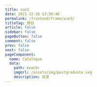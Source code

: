 ```yaml
---
title: vue3
date: 2021-12-26 13:50:48
permalink: /frontend/frame/vue3/
titleTag: 原创
article: false
sidebar: false
pageButton: false
comment: false
prev: false
next: false
pageComponent: 
  name: Catalogue
  data: 
    path: 《vue3>
    imgUrl: /assets/img/postgraduate.svg
    description: 目录
---
```


